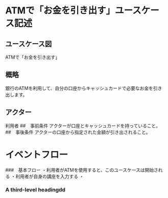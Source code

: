 # ATMで「お金を引き出す」ユースケース記述
## ユースケース図
ATMで「お金を引き出す」
## 概略
銀行のATMを利用して、自分の口座からキャッシュカードで必要なお金を引き出します。
## アクター
利用者
##　事前条件
アクターが口座とキャッシュカードを持っていること。
##　事後条件
アクターの口座から指定された金額が引き出されること。
# イベントフロー
###　基本フロー
・利用者がATMを使用すると、このユースケースは開始される
・利用者が自身の講座を入力する
・

### A third-level headingdd
